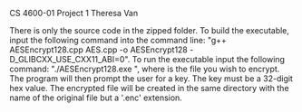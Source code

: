 CS 4600-01 Project 1
Theresa Van

There is only the source code in the zipped folder. To build the executable, input the following command into the command line:
"g++ AESEncrypt128.cpp AES.cpp -o AESEncrypt128 -D_GLIBCXX_USE_CXX11_ABI=0". To run the executable input the following command: 
"./AESEncrypt128.exe <file parameter>", where <file parameter> is the file you wish to encrypt. The program will then prompt
the user for a key. The key must be a 32-digit hex value. The encrypted file will be created in the same directory with the name
of the original file but a '.enc' extension.